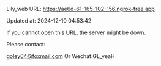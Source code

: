 Lily_web URL: https://ae6d-61-165-102-156.ngrok-free.app

Updated at: 2024-12-10 04:53:42

If you cannot open this URL, the server might be down.

Please contact: 

goley04@foxmail.com Or Wechat:GL_yeaH